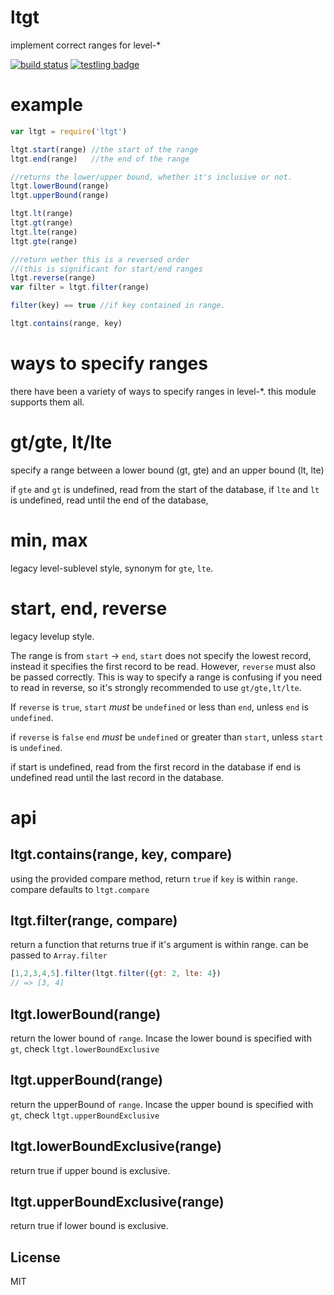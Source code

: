 # ltgt

implement correct ranges for level-*

[![build status](https://secure.travis-ci.org/dominictarr/ltgt.png)](http://travis-ci.org/dominictarr/ltgt)
[![testling badge](https://ci.testling.com/dominictarr/ltgt.png)](https://ci.testling.com/dominictarr/ltgt)

# example


``` js
var ltgt = require('ltgt')

ltgt.start(range) //the start of the range
ltgt.end(range)   //the end of the range

//returns the lower/upper bound, whether it's inclusive or not.
ltgt.lowerBound(range)
ltgt.upperBound(range)

ltgt.lt(range)
ltgt.gt(range)
ltgt.lte(range)
ltgt.gte(range)

//return wether this is a reversed order
//(this is significant for start/end ranges
ltgt.reverse(range)
var filter = ltgt.filter(range)

filter(key) == true //if key contained in range.

ltgt.contains(range, key)

```

# ways to specify ranges

there have been a variety of ways to specify ranges in level-*.
this module supports them all.

# gt/gte, lt/lte

specify a range between a lower bound (gt, gte) and an upper bound (lt, lte)

if `gte` and `gt` is undefined, read from the start of the database,
if `lte` and `lt` is undefined, read until the end of the database,


# min, max

legacy level-sublevel style,
synonym for `gte`, `lte`.

# start, end, reverse

legacy levelup style.

The range is from `start` -> `end`, `start` does not specify the lowest
record, instead it specifies the first record to be read. However,
`reverse` must also be passed correctly. This is way to specify a range is
confusing if you need to read in reverse,
so it's strongly recommended to use `gt/gte,lt/lte`.

If `reverse` is `true`,
`start` *must* be `undefined` or less than `end`,
unless `end` is `undefined`.

if `reverse` is `false`
`end` *must* be `undefined` or greater than `start`,
unless `start` is `undefined`.

if start is undefined, read from the first record in the database
if end is undefined read until the last record in the database.

# api

## ltgt.contains(range, key, compare)

using the provided compare method, return `true` if `key`
is within `range`. compare defaults to `ltgt.compare`

## ltgt.filter(range, compare)

return a function that returns true if it's argument is within range.
can be passed to `Array.filter`

``` js
[1,2,3,4,5].filter(ltgt.filter({gt: 2, lte: 4})
// => [3, 4]
```

## ltgt.lowerBound(range)

return the lower bound of `range`.
Incase the lower bound is specified with `gt`,
check `ltgt.lowerBoundExclusive`

## ltgt.upperBound(range)

return the upperBound of `range`.
Incase the upper bound is specified with `gt`,
check `ltgt.upperBoundExclusive`

## ltgt.lowerBoundExclusive(range)

return true if upper bound is exclusive.

## ltgt.upperBoundExclusive(range)

return true if lower bound is exclusive.

## License

MIT
